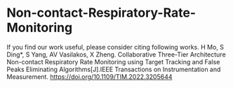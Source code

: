 # Non-contact-Respiratory-Rate-Monitoring

If you find our work useful, please consider citing following works.
H Mo, S Ding*, S Yang, AV Vasilakos, X Zheng. Collaborative Three-Tier Architecture Non-contact Respiratory Rate Monitoring using Target Tracking and False Peaks Eliminating Algorithms[J].IEEE Transactions on Instrumentation and Measurement.
https://doi.org/10.1109/TIM.2022.3205644
